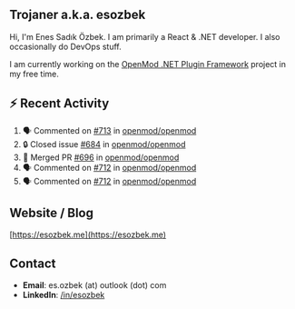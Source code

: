 ##  Trojaner a.k.a. esozbek
Hi, I'm Enes Sadık Özbek. I am primarily a React & .NET developer. I also occasionally do DevOps stuff.

I am currently working on the [OpenMod .NET Plugin Framework](https://github.com/openmod/openmod) project in my free time. 

## :zap: Recent Activity

<!--START_SECTION:activity-->
1. 🗣 Commented on [#713](https://github.com/openmod/openmod/issues/713) in [openmod/openmod](https://github.com/openmod/openmod)
2. 🔒 Closed issue [#684](https://github.com/openmod/openmod/issues/684) in [openmod/openmod](https://github.com/openmod/openmod)
3. 🎉 Merged PR [#696](https://github.com/openmod/openmod/pull/696) in [openmod/openmod](https://github.com/openmod/openmod)
4. 🗣 Commented on [#712](https://github.com/openmod/openmod/issues/712) in [openmod/openmod](https://github.com/openmod/openmod)
5. 🗣 Commented on [#712](https://github.com/openmod/openmod/issues/712) in [openmod/openmod](https://github.com/openmod/openmod)
<!--END_SECTION:activity-->

## Website / Blog
[https://esozbek.me](https://esozbek.me)

## Contact
- **Email**: es.ozbek (at) outlook (dot) com
- **LinkedIn**: [/in/esozbek](https://linkedin.com/in/esozbek)
